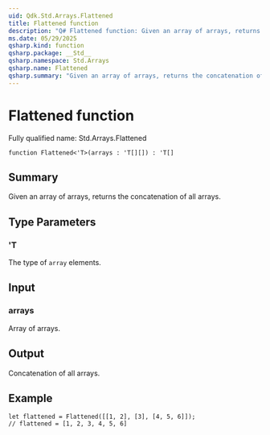 ```yaml
---
uid: Qdk.Std.Arrays.Flattened
title: Flattened function
description: "Q# Flattened function: Given an array of arrays, returns the concatenation of all arrays."
ms.date: 05/29/2025
qsharp.kind: function
qsharp.package: __Std__
qsharp.namespace: Std.Arrays
qsharp.name: Flattened
qsharp.summary: "Given an array of arrays, returns the concatenation of all arrays."
---
```


# Flattened function

Fully qualified name: Std.Arrays.Flattened

```qsharp
function Flattened<'T>(arrays : 'T[][]) : 'T[]
```

## Summary
Given an array of arrays, returns the concatenation of all arrays.

## Type Parameters
### 'T
The type of `array` elements.

## Input
### arrays
Array of arrays.

## Output
Concatenation of all arrays.

## Example
```qsharp
let flattened = Flattened([[1, 2], [3], [4, 5, 6]]);
// flattened = [1, 2, 3, 4, 5, 6]
```
